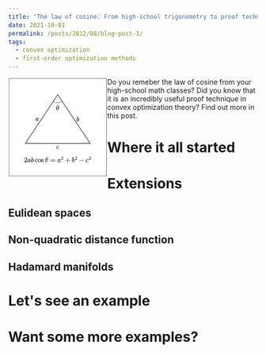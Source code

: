 ```yaml
---
title: 'The law of cosine: From high-school trigonometry to proof techniques in convex optimization'
date: 2021-10-01
permalink: /posts/2012/08/blog-post-1/
tags:
  - convex optimization
  - first-order optimization methods
---
```

<img src="/images/cosine.png" width="200" height="200" img align="left">
Do you remeber the law of cosine from your high-school math classes? Did you know that it is an incredibly useful proof technique in convex optimization theory? Find out more in this post. 




Where it all started
======

Extensions
======

Eulidean spaces
------

Non-quadratic distance function
------

Hadamard manifolds
------

Let's see an example
======

Want some more examples?
======
